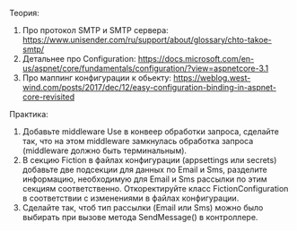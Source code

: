 Теория:
1. Про протокол SMTP и SMTP сервера: https://www.unisender.com/ru/support/about/glossary/chto-takoe-smtp/
2. Детальнее про Configuration: https://docs.microsoft.com/en-us/aspnet/core/fundamentals/configuration/?view=aspnetcore-3.1
3. Про маппинг конфигурации к обьекту: https://weblog.west-wind.com/posts/2017/dec/12/easy-configuration-binding-in-aspnet-core-revisited 

Практика:
1. Добавьте middleware Use в конвеер обработки запроса, сделайте так, что на этом middleware замкнулась обработка запроса (middleware должно быть терминальным).
2. В секцию Fiction в файлах конфигурации (appsettings или secrets) добавьте две подсекции для данных по Email и Sms, разделите информацию, необходимую для Email и Sms рассылки по этим секциям соответственно. Откоректируйте класс FictionConfiguration в соответствии с изменениями в файлах конфигурации.
3. Сделайте так, чтоб тип рассылки (Email или Sms) можно было выбирать при вызове метода SendMessage() в контроллере. 